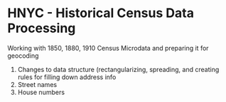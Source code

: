 # HNYC - Historical Census Data Processing

Working with 1850, 1880, 1910 Census Microdata and preparing it for geocoding

1. Changes to data structure (rectangularizing, spreading, and creating rules for filling down address info
2. Street names
3. House numbers

